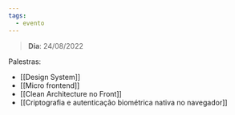 ```yaml
---
tags:
  - evento
---
```

>**Dia**: 24/08/2022

Palestras:
- [[Design System]]
- [[Micro frontend]]
- [[Clean Architecture no Front]]
- [[Criptografia e autenticação biométrica nativa no navegador]]
